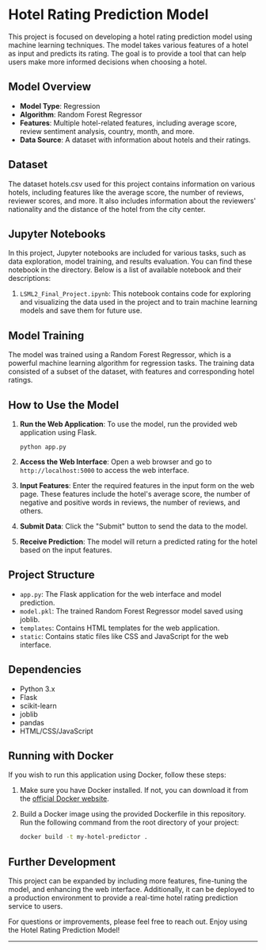 # Hotel Rating Prediction Model

This project is focused on developing a hotel rating prediction model using machine learning techniques. The model takes various features of a hotel as input and predicts its rating. The goal is to provide a tool that can help users make more informed decisions when choosing a hotel.

## Model Overview

- **Model Type**: Regression
- **Algorithm**: Random Forest Regressor
- **Features**: Multiple hotel-related features, including average score, review sentiment analysis, country, month, and more.
- **Data Source**: A dataset with information about hotels and their ratings.

## Dataset

The dataset hotels.csv used for this project contains information on various hotels, including features like the average score, the number of reviews, reviewer scores, and more. It also includes information about the reviewers' nationality and the distance of the hotel from the city center.

## Jupyter Notebooks

In this project, Jupyter notebooks are included for various tasks, such as data exploration, model training, and results evaluation. You can find these notebook in the directory. Below is a list of available notebook and their descriptions:

1. `LSML2_Final_Project.ipynb`: This notebook contains code for exploring and visualizing the data used in the project and to train machine learning models and save them for future use.

## Model Training

The model was trained using a Random Forest Regressor, which is a powerful machine learning algorithm for regression tasks. The training data consisted of a subset of the dataset, with features and corresponding hotel ratings.

## How to Use the Model

1. **Run the Web Application**: To use the model, run the provided web application using Flask.

   ```
   python app.py
   ```

2. **Access the Web Interface**: Open a web browser and go to `http://localhost:5000` to access the web interface.

3. **Input Features**: Enter the required features in the input form on the web page. These features include the hotel's average score, the number of negative and positive words in reviews, the number of reviews, and others.

4. **Submit Data**: Click the "Submit" button to send the data to the model.

5. **Receive Prediction**: The model will return a predicted rating for the hotel based on the input features.

## Project Structure

- `app.py`: The Flask application for the web interface and model prediction.
- `model.pkl`: The trained Random Forest Regressor model saved using joblib.
- `templates`: Contains HTML templates for the web application.
- `static`: Contains static files like CSS and JavaScript for the web interface.

## Dependencies

- Python 3.x
- Flask
- scikit-learn
- joblib
- pandas
- HTML/CSS/JavaScript

## Running with Docker

If you wish to run this application using Docker, follow these steps:

1. Make sure you have Docker installed. If not, you can download it from the [official Docker website](https://docs.docker.com/get-docker/).

2. Build a Docker image using the provided Dockerfile in this repository. Run the following command from the root directory of your project:

   ```bash
   docker build -t my-hotel-predictor .


## Further Development

This project can be expanded by including more features, fine-tuning the model, and enhancing the web interface. Additionally, it can be deployed to a production environment to provide a real-time hotel rating prediction service to users.

For questions or improvements, please feel free to reach out. Enjoy using the Hotel Rating Prediction Model!

---


